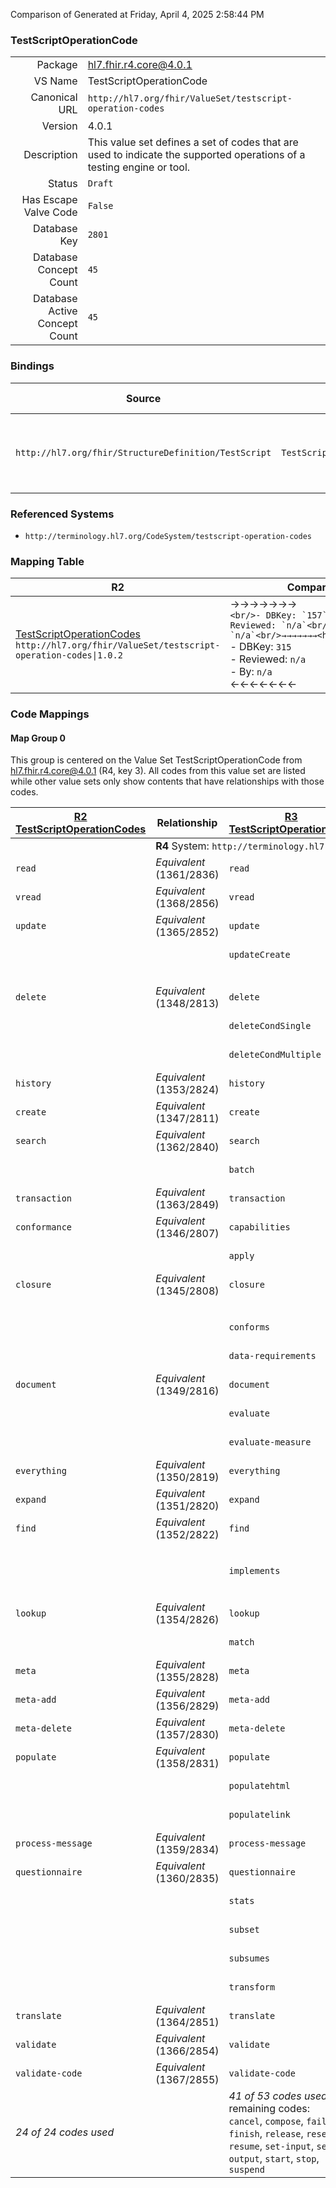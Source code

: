 Comparison of 
Generated at Friday, April 4, 2025 2:58:44 PM

### TestScriptOperationCode

|      |     |
| ---: | --- |
| Package | hl7.fhir.r4.core@4.0.1 |
| VS Name | TestScriptOperationCode |
| Canonical URL | `http://hl7.org/fhir/ValueSet/testscript-operation-codes` |
| Version | 4.0.1 |
| Description | This value set defines a set of codes that are used to indicate the supported operations of a testing engine or tool. |
| Status | `Draft` |
| Has Escape Valve Code | `False` |
| Database Key | `2801` |
| Database Concept Count | `45` |
| Database Active Concept Count | `45` |
### Bindings

| Source | Element | Binding | Strength | Element Short |
| ------ | ------- | ------- | -------- | ------------- |
| `http://hl7.org/fhir/StructureDefinition/TestScript` | `TestScript.setup.action.operation.type` | `http://hl7.org/fhir/ValueSet/testscript-operation-codes` | `Extensible` | The operation code type that will be executed |

### Referenced Systems

* `http://terminology.hl7.org/CodeSystem/testscript-operation-codes`
### Mapping Table

| R2 | Comparison | R3 | Comparison | R4 | Comparison | R4B | Comparison | R5
| --- | --- | --- | --- | --- | --- | --- | --- | ---
| [TestScriptOperationCodes](/docs/R2/ValueSets/TestScriptOperationCodes.md)<br/> `http://hl7.org/fhir/ValueSet/testscript-operation-codes\|1.0.2` | →→→→→→→<br/>``<br/>- DBKey: `157`<br/>- Reviewed: `n/a`<br/>- By: `n/a`<br/>→→→→→→→<hr/>←←←←←←←<br/>``<br/>- DBKey: `315`<br/>- Reviewed: `n/a`<br/>- By: `n/a`<br/>←←←←←←←| [TestScriptOperationCode](/docs/R3/ValueSets/TestScriptOperationCode.md)<br/> `http://hl7.org/fhir/ValueSet/testscript-operation-codes\|3.0.2` | →→→→→→→<br/>``<br/>- DBKey: `537`<br/>- Reviewed: `n/a`<br/>- By: `n/a`<br/>→→→→→→→<hr/>←←←←←←←<br/>``<br/>- DBKey: `759`<br/>- Reviewed: `n/a`<br/>- By: `n/a`<br/>←←←←←←←| [TestScriptOperationCode](/docs/R4/ValueSets/TestScriptOperationCode.md)<br/> `http://hl7.org/fhir/ValueSet/testscript-operation-codes\|4.0.1` | <br/>*no map*<br/><hr/><br/>*no map*<br/>| | | | 
### Code Mappings


#### Map Group 0

This group is centered on the Value Set TestScriptOperationCode from hl7.fhir.r4.core@4.0.1 (R4, key 3).
All codes from this value set are listed while other value sets only show contents that have relationships with those codes.

| [R2 TestScriptOperationCodes](/docs/R2/ValueSets/TestScriptOperationCodes.md)| Relationship | [R3 TestScriptOperationCode](/docs/R3/ValueSets/TestScriptOperationCode.md)| Relationship | R4 TestScriptOperationCode| Relationship | *No Map* | Relationship | *No Map* 
| --- | --- | --- | --- | --- | --- | --- | --- | ---
| <td colspan="8">**R4** System: `http://terminology.hl7.org/CodeSystem/testscript-operation-codes`
| `read`| _Equivalent_ <br/>(1361/2836)| `read`| _Equivalent_ <br/>(5022/7367)| **`read`**| | | | | 
| `vread`| _Equivalent_ <br/>(1368/2856)| `vread`| _Equivalent_ <br/>(5042/7379)| **`vread`**| | | | | 
| `update`| _Equivalent_ <br/>(1365/2852)| `update`| _Equivalent_ <br/>(5038/7375)| **`update`**| | | | | 
| | | `updateCreate`| _Equivalent_ <br/>(5039/7376)| **`updateCreate`**| | | | | 
| | | | | **`patch`**| | | | | 
| `delete`| _Equivalent_ <br/>(1348/2813)| `delete`| _Equivalent_ <br/>(4999/7342)| **`delete`**| | | | | 
| | | `deleteCondSingle`| _Equivalent_ <br/>(5001/7344)| **`deleteCondSingle`**| | | | | 
| | | `deleteCondMultiple`| _Equivalent_ <br/>(5000/7343)| **`deleteCondMultiple`**| | | | | 
| `history`| _Equivalent_ <br/>(1353/2824)| `history`| _Equivalent_ <br/>(5010/7353)| **`history`**| | | | | 
| `create`| _Equivalent_ <br/>(1347/2811)| `create`| _Equivalent_ <br/>(4997/7340)| **`create`**| | | | | 
| `search`| _Equivalent_ <br/>(1362/2840)| `search`| _Equivalent_ <br/>(5026/7368)| **`search`**| | | | | 
| | | `batch`| _Equivalent_ <br/>(4991/7336)| **`batch`**| | | | | 
| `transaction`| _Equivalent_ <br/>(1363/2849)| `transaction`| _Equivalent_ <br/>(5035/7372)| **`transaction`**| | | | | 
| `conformance`| _Equivalent_ <br/>(1346/2807)| `capabilities`| _Equivalent_ <br/>(4993/7337)| **`capabilities`**| | | | | 
| | | `apply`| _Equivalent_ <br/>(4990/7335)| **`apply`**| | | | | 
| `closure`| _Equivalent_ <br/>(1345/2808)| `closure`| _Equivalent_ <br/>(4994/7338)| **`closure`**| | | | | 
| | | | | **`find-matches`**| | | | | 
| | | `conforms`| _Equivalent_ <br/>(4996/7339)| **`conforms`**| | | | | 
| | | `data-requirements`| _Equivalent_ <br/>(4998/7341)| **`data-requirements`**| | | | | 
| `document`| _Equivalent_ <br/>(1349/2816)| `document`| _Equivalent_ <br/>(5002/7345)| **`document`**| | | | | 
| | | `evaluate`| _Equivalent_ <br/>(5003/7346)| **`evaluate`**| | | | | 
| | | `evaluate-measure`| _Equivalent_ <br/>(5004/7347)| **`evaluate-measure`**| | | | | 
| `everything`| _Equivalent_ <br/>(1350/2819)| `everything`| _Equivalent_ <br/>(5005/7348)| **`everything`**| | | | | 
| `expand`| _Equivalent_ <br/>(1351/2820)| `expand`| _Equivalent_ <br/>(5006/7349)| **`expand`**| | | | | 
| `find`| _Equivalent_ <br/>(1352/2822)| `find`| _Equivalent_ <br/>(5008/7350)| **`find`**| | | | | 
| | | | | **`graphql`**| | | | | 
| | | `implements`| _Equivalent_ <br/>(5011/7354)| **`implements`**| | | | | 
| | | | | **`lastn`**| | | | | 
| `lookup`| _Equivalent_ <br/>(1354/2826)| `lookup`| _Equivalent_ <br/>(5012/7356)| **`lookup`**| | | | | 
| | | `match`| _Equivalent_ <br/>(5013/7357)| **`match`**| | | | | 
| `meta`| _Equivalent_ <br/>(1355/2828)| `meta`| _Equivalent_ <br/>(5014/7358)| **`meta`**| | | | | 
| `meta-add`| _Equivalent_ <br/>(1356/2829)| `meta-add`| _Equivalent_ <br/>(5015/7359)| **`meta-add`**| | | | | 
| `meta-delete`| _Equivalent_ <br/>(1357/2830)| `meta-delete`| _Equivalent_ <br/>(5016/7360)| **`meta-delete`**| | | | | 
| `populate`| _Equivalent_ <br/>(1358/2831)| `populate`| _Equivalent_ <br/>(5017/7362)| **`populate`**| | | | | 
| | | `populatehtml`| _Equivalent_ <br/>(5018/7363)| **`populatehtml`**| | | | | 
| | | `populatelink`| _Equivalent_ <br/>(5019/7364)| **`populatelink`**| | | | | 
| `process-message`| _Equivalent_ <br/>(1359/2834)| `process-message`| _Equivalent_ <br/>(5020/7365)| **`process-message`**| | | | | 
| `questionnaire`| _Equivalent_ <br/>(1360/2835)| `questionnaire`| _Equivalent_ <br/>(5021/7366)| **`questionnaire`**| | | | | 
| | | `stats`| _Equivalent_ <br/>(5030/7369)| **`stats`**| | | | | 
| | | `subset`| _Equivalent_ <br/>(5032/7370)| **`subset`**| | | | | 
| | | `subsumes`| _Equivalent_ <br/>(5033/7371)| **`subsumes`**| | | | | 
| | | `transform`| _Equivalent_ <br/>(5036/7373)| **`transform`**| | | | | 
| `translate`| _Equivalent_ <br/>(1364/2851)| `translate`| _Equivalent_ <br/>(5037/7374)| **`translate`**| | | | | 
| `validate`| _Equivalent_ <br/>(1366/2854)| `validate`| _Equivalent_ <br/>(5040/7377)| **`validate`**| | | | | 
| `validate-code`| _Equivalent_ <br/>(1367/2855)| `validate-code`| _Equivalent_ <br/>(5041/7378)| **`validate-code`**| | | | | 
| *24 of 24 codes used* | | *41 of 53 codes used* <br/>remaining codes:<br/>`cancel`, `compose`, `fail`, `finish`, `release`, `reserve`, `resume`, `set-input`, `set-output`, `start`, `stop`, `suspend`| | *45 of 45 codes used* | | | | 

